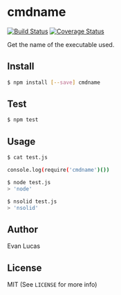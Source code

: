 # cmdname

[![Build Status](https://travis-ci.org/evanlucas/cmdname.svg)](https://travis-ci.org/evanlucas/cmdname)
[![Coverage Status](https://coveralls.io/repos/evanlucas/cmdname/badge.svg?branch=master&service=github)](https://coveralls.io/github/evanlucas/cmdname?branch=master)

Get the name of the executable used.

## Install

```bash
$ npm install [--save] cmdname
```

## Test

```bash
$ npm test
```

## Usage

```bash
$ cat test.js

console.log(require('cmdname')())

$ node test.js
> 'node'

$ nsolid test.js
> 'nsolid'
```

## Author

Evan Lucas

## License

MIT (See `LICENSE` for more info)
